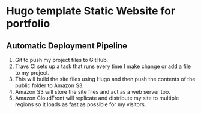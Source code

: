 # Hugo template Static Website for portfolio
## Automatic Deployment Pipeline

1. Git to push my project files to GitHub.
2. Travs CI sets up a task that runs every time I make change or add a file to my project.
3. This will build the site files using Hugo and then push the contents of the public folder to Amazon S3.
4. Amazon S3 will store the site files and act as a web server too.
5. Amazon CloudFront will replicate and distribute my site to multiple regions so it loads as fast as possible for my visitors.
